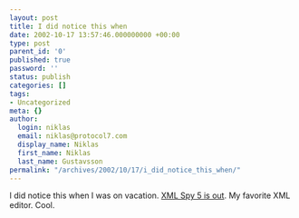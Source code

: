 ```yaml
---
layout: post
title: I did notice this when
date: 2002-10-17 13:57:46.000000000 +00:00
type: post
parent_id: '0'
published: true
password: ''
status: publish
categories: []
tags:
- Uncategorized
meta: {}
author:
  login: niklas
  email: niklas@protocol7.com
  display_name: Niklas
  first_name: Niklas
  last_name: Gustavsson
permalink: "/archives/2002/10/17/i_did_notice_this_when/"
---
```

I did notice this when I was on vacation. [XML Spy 5 is out](http://www.altova.com/). My favorite XML editor. Cool.

